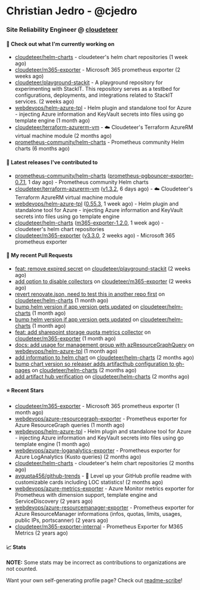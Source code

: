 # Christian Jedro - @cjedro
### Site Reliability Engineer @ [cloudeteer](https://cloudeteer.de/)

#### 👷 Check out what I'm currently working on

- [cloudeteer/helm-charts](https://github.com/cloudeteer/helm-charts) - cloudeteer&#39;s helm chart repositories (1 week ago)
- [cloudeteer/m365-exporter](https://github.com/cloudeteer/m365-exporter) - Microsoft 365 prometheus exporter (2 weeks ago)
- [cloudeteer/playground-stackit](https://github.com/cloudeteer/playground-stackit) - A playground repository for experimenting with StackIT. This repository serves as a testbed for configurations, deployments, and integrations related to StackIT services. (2 weeks ago)
- [webdevops/helm-azure-tpl](https://github.com/webdevops/helm-azure-tpl) - Helm plugin and standalone tool for Azure - injecting Azure information and KeyVault secrets into files using go template engine (1 month ago)
- [cloudeteer/terraform-azurerm-vm](https://github.com/cloudeteer/terraform-azurerm-vm) - ☁️ Cloudeteer&#39;s Terraform AzureRM virtual machine module (2 months ago)
- [prometheus-community/helm-charts](https://github.com/prometheus-community/helm-charts) - Prometheus community Helm charts (6 months ago)

#### 🔭 Latest releases I've contributed to

- [prometheus-community/helm-charts](https://github.com/prometheus-community/helm-charts) ([prometheus-pgbouncer-exporter-0.7.1](https://github.com/prometheus-community/helm-charts/releases/tag/prometheus-pgbouncer-exporter-0.7.1), 1 day ago) - Prometheus community Helm charts
- [cloudeteer/terraform-azurerm-vm](https://github.com/cloudeteer/terraform-azurerm-vm) ([v1.3.2](https://github.com/cloudeteer/terraform-azurerm-vm/releases/tag/v1.3.2), 6 days ago) - ☁️ Cloudeteer&#39;s Terraform AzureRM virtual machine module
- [webdevops/helm-azure-tpl](https://github.com/webdevops/helm-azure-tpl) ([0.55.3](https://github.com/webdevops/helm-azure-tpl/releases/tag/0.55.3), 1 week ago) - Helm plugin and standalone tool for Azure - injecting Azure information and KeyVault secrets into files using go template engine
- [cloudeteer/helm-charts](https://github.com/cloudeteer/helm-charts) ([m365-exporter-1.2.0](https://github.com/cloudeteer/helm-charts/releases/tag/m365-exporter-1.2.0), 1 week ago) - cloudeteer&#39;s helm chart repositories
- [cloudeteer/m365-exporter](https://github.com/cloudeteer/m365-exporter) ([v3.3.0](https://github.com/cloudeteer/m365-exporter/releases/tag/v3.3.0), 2 weeks ago) - Microsoft 365 prometheus exporter

#### 🔨 My recent Pull Requests

- [feat: remove expired secret](https://github.com/cloudeteer/playground-stackit/pull/9) on [cloudeteer/playground-stackit](https://github.com/cloudeteer/playground-stackit) (2 weeks ago)
- [add option to disable collectors](https://github.com/cloudeteer/m365-exporter/pull/40) on [cloudeteer/m365-exporter](https://github.com/cloudeteer/m365-exporter) (2 weeks ago)
- [revert renovate.json, need to test this in another repo first](https://github.com/cloudeteer/helm-charts/pull/14) on [cloudeteer/helm-charts](https://github.com/cloudeteer/helm-charts) (1 month ago)
- [bump helm version if app version gets updated](https://github.com/cloudeteer/helm-charts/pull/12) on [cloudeteer/helm-charts](https://github.com/cloudeteer/helm-charts) (1 month ago)
- [bump helm version if app version gets updated](https://github.com/cloudeteer/helm-charts/pull/10) on [cloudeteer/helm-charts](https://github.com/cloudeteer/helm-charts) (1 month ago)
- [feat: add sharepoint storage quota metrics collector](https://github.com/cloudeteer/m365-exporter/pull/27) on [cloudeteer/m365-exporter](https://github.com/cloudeteer/m365-exporter) (1 month ago)
- [docs: add usage for management group with azResourceGraphQuery](https://github.com/webdevops/helm-azure-tpl/pull/78) on [webdevops/helm-azure-tpl](https://github.com/webdevops/helm-azure-tpl) (1 month ago)
- [add information to helm chart](https://github.com/cloudeteer/helm-charts/pull/6) on [cloudeteer/helm-charts](https://github.com/cloudeteer/helm-charts) (2 months ago)
- [bump chart version so releaser adds artifacthub configuration to gh-pages](https://github.com/cloudeteer/helm-charts/pull/5) on [cloudeteer/helm-charts](https://github.com/cloudeteer/helm-charts) (2 months ago)
- [add artifact hub verification](https://github.com/cloudeteer/helm-charts/pull/4) on [cloudeteer/helm-charts](https://github.com/cloudeteer/helm-charts) (2 months ago)

#### ⭐ Recent Stars

- [cloudeteer/m365-exporter](https://github.com/cloudeteer/m365-exporter) - Microsoft 365 prometheus exporter (1 month ago)
- [webdevops/azure-resourcegraph-exporter](https://github.com/webdevops/azure-resourcegraph-exporter) - Prometheus exporter for Azure ResourceGraph queries (1 month ago)
- [webdevops/helm-azure-tpl](https://github.com/webdevops/helm-azure-tpl) - Helm plugin and standalone tool for Azure - injecting Azure information and KeyVault secrets into files using go template engine (1 month ago)
- [webdevops/azure-loganalytics-exporter](https://github.com/webdevops/azure-loganalytics-exporter) - Prometheus exporter for Azure LogAnalytics (Kusto queries) (2 months ago)
- [cloudeteer/helm-charts](https://github.com/cloudeteer/helm-charts) - cloudeteer&#39;s helm chart repositories (2 months ago)
- [avgupta456/github-trends](https://github.com/avgupta456/github-trends) - 🚀 Level up your GitHub profile readme with customizable cards including LOC statistics! (2 months ago)
- [webdevops/azure-metrics-exporter](https://github.com/webdevops/azure-metrics-exporter) - Azure Monitor metrics exporter for Prometheus with dimension support, template engine and ServiceDiscovery (2 years ago)
- [webdevops/azure-resourcemanager-exporter](https://github.com/webdevops/azure-resourcemanager-exporter) - Prometheus exporter for Azure ResourceManager informations (infos, quotas, limits, usages, public IPs, portscanner) (2 years ago)
- [cloudeteer/m365-exporter-internal](https://github.com/cloudeteer/m365-exporter-internal) - Prometheus Exporter for M365 Metrics (2 years ago)

#### 📈 Stats

**NOTE:** Some stats may be incorrect as contributions to organizations
are not counted.


Want your own self-generating profile page? Check out [readme-scribe](https://github.com/muesli/readme-scribe)!